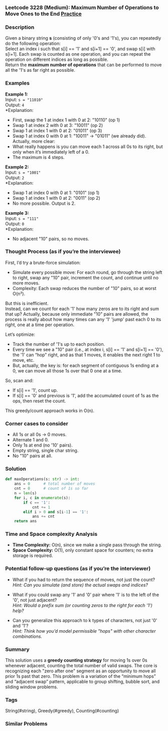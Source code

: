 ### Leetcode 3228 (Medium): Maximum Number of Operations to Move Ones to the End [Practice](https://leetcode.com/problems/maximum-number-of-operations-to-move-ones-to-the-end)

### Description  
Given a binary string **s** (consisting of only '0's and '1's), you can repeatedly do the following operation:  
Select an index i such that s[i] == '1' and s[i+1] == '0', and swap s[i] with s[i+1]. Each swap is counted as one operation, and you can repeat the operation on different indices as long as possible.  
Return the **maximum number of operations** that can be performed to move all the '1's as far right as possible.

### Examples  

**Example 1:**  
Input: `s = "11010"`  
Output: `4`  
*Explanation:  
- First, swap the 1 at index 1 with 0 at 2: "10110" (op 1)
- Swap 1 at index 2 with 0 at 3: "10011" (op 2)
- Swap 1 at index 1 with 0 at 2: "01011" (op 3)
- Swap 1 at index 0 with 0 at 1: "10011" → "01011" (we already did). Actually, more clear:  
- What really happens is you can move each 1 across all 0s to its right, but only when it’s immediately left of a 0.  
- The maximum is 4 steps.

**Example 2:**  
Input: `s = "1001"`  
Output: `2`  
*Explanation:  
- Swap 1 at index 0 with 0 at 1: "0101" (op 1)
- Swap 1 at index 1 with 0 at 2: "0011" (op 2)
- No more possible. Output is 2.

**Example 3:**  
Input: `s = "111"`  
Output: `0`  
*Explanation:  
- No adjacent "10" pairs, so no moves.

### Thought Process (as if you’re the interviewee)  
First, I’d try a brute-force simulation:
- Simulate every possible move: For each round, go through the string left to right, swap any "10" pair, increment the count, and continue until no more moves.  
- Complexity: Each swap reduces the number of "10" pairs, so at worst O(n²).

But this is inefficient.  
Instead, can we count for each '1' how many zeros are to its right and sum that up? Actually, because only immediate "10" pairs are allowed, the process is really about how many times can any '1' 'jump' past each 0 to its right, one at a time per operation.

Let’s optimize:
- Track the number of '1's up to each position.
- Every time we see a "10" pair (i.e., at index i, s[i] == '1' and s[i+1] == '0'), the '1' can “hop” right, and as that 1 moves, it enables the next right 1 to move, etc.
- But, actually, the key is: for each segment of contiguous 1s ending at a 0, we can move all those 1s over that 0 one at a time.

So, scan and:
- If s[i] == '1', count up.
- If s[i] == '0' and previous is '1', add the accumulated count of 1s as the ops, then reset the count.

This greedy/count approach works in O(n).

### Corner cases to consider  
- All 1s or all 0s → 0 moves.
- Alternate 1 and 0.
- Only 1s at end (no '10' pairs).
- Empty string, single char string.
- No "10" pairs at all.

### Solution

```python
def maxOperations(s: str) -> int:
    ans = 0      # total number of moves
    cnt = 0      # count of 1s so far
    n = len(s)
    for i, c in enumerate(s):
        if c == '1':
            cnt += 1
        elif i > 0 and s[i-1] == '1':
            ans += cnt
    return ans
```

### Time and Space complexity Analysis  

- **Time Complexity:** O(n), since we make a single pass through the string.
- **Space Complexity:** O(1), only constant space for counters; no extra storage is required.

### Potential follow-up questions (as if you’re the interviewer)  

- What if you had to return the sequence of moves, not just the count?  
  *Hint: Can you simulate (and store) the actual swaps and indices?*

- What if you could swap any '1' and '0' pair where '1' is to the left of the '0', not just adjacent?  
  *Hint: Would a prefix sum (or counting zeros to the right for each '1') help?*

- Can you generalize this approach to k types of characters, not just '0' and '1'?  
  *Hint: Think how you’d model permissible "hops" with other character combinations.*

### Summary
This solution uses a **greedy counting strategy** for moving 1s over 0s whenever adjacent, counting the total number of valid swaps. The core is recognizing each "zero after one" segment as an opportunity to move all prior 1s past that zero. This problem is a variation of the “minimum hops” and “adjacent swap” pattern, applicable to group shifting, bubble sort, and sliding window problems.

### Tags
String(#string), Greedy(#greedy), Counting(#counting)

### Similar Problems
